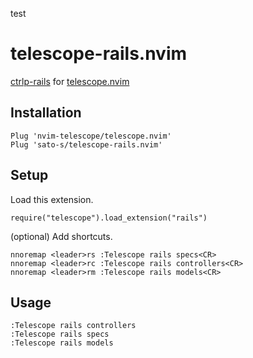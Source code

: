 test
# telescope-rails.nvim

[ctrlp-rails](https://github.com/iurifq/ctrlp-rails.vim) for [telescope.nvim](https://github.com/nvim-telescope/telescope.nvim)

## Installation

```
Plug 'nvim-telescope/telescope.nvim'
Plug 'sato-s/telescope-rails.nvim'
```

## Setup

Load this extension.

```
require("telescope").load_extension("rails")
```

(optional) Add shortcuts.
```
nnoremap <leader>rs :Telescope rails specs<CR>
nnoremap <leader>rc :Telescope rails controllers<CR>
nnoremap <leader>rm :Telescope rails models<CR>
```

## Usage


```
:Telescope rails controllers
:Telescope rails specs
:Telescope rails models
```

